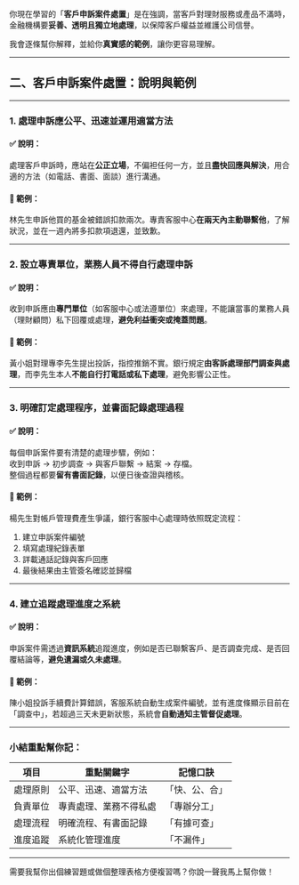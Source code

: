 你現在學習的「**客戶申訴案件處置**」是在強調，當客戶對理財服務或產品不滿時，金融機構要**妥善、透明且獨立地處理**，以保障客戶權益並維護公司信譽。

我會逐條幫你解釋，並給你**真實感的範例**，讓你更容易理解。

---

## 二、客戶申訴案件處置：說明與範例

---

### 1. **處理申訴應公平、迅速並運用適當方法**

#### ✅ 說明：  
處理客戶申訴時，應站在**公正立場**，不偏袒任何一方，並且**盡快回應與解決**，用合適的方法（如電話、書面、面談）進行溝通。

#### 🎯 範例：
林先生申訴他買的基金被錯誤扣款兩次。專責客服中心**在兩天內主動聯繫他**，了解狀況，並在一週內將多扣款項退還，並致歉。

---

### 2. **設立專責單位，業務人員不得自行處理申訴**

#### ✅ 說明：  
收到申訴應由**專門單位**（如客服中心或法遵單位）來處理，不能讓當事的業務人員（理財顧問）私下回覆或處理，**避免利益衝突或掩蓋問題**。

#### 🎯 範例：
黃小姐對理專李先生提出投訴，指控推銷不實。銀行規定**由客訴處理部門調查與處理**，而李先生本人**不能自行打電話或私下處理**，避免影響公正性。

---

### 3. **明確訂定處理程序，並書面記錄處理過程**

#### ✅ 說明：  
每個申訴案件要有清楚的處理步驟，例如：  
收到申訴 → 初步調查 → 與客戶聯繫 → 結案 → 存檔。  
整個過程都要**留有書面記錄**，以便日後查證與稽核。

#### 🎯 範例：
楊先生對帳戶管理費產生爭議，銀行客服中心處理時依照既定流程：  
1. 建立申訴案件編號  
2. 填寫處理紀錄表單  
3. 詳載通話記錄與客戶回應  
4. 最後結果由主管簽名確認並歸檔

---

### 4. **建立追蹤處理進度之系統**

#### ✅ 說明：  
申訴案件需透過**資訊系統**追蹤進度，例如是否已聯繫客戶、是否調查完成、是否回覆結論等，**避免遺漏或久未處理**。

#### 🎯 範例：
陳小姐投訴手續費計算錯誤，客服系統自動生成案件編號，並有進度條顯示目前在「調查中」，若超過三天未更新狀態，系統會**自動通知主管督促處理**。

---

### 小結重點幫你記：

| 項目 | 重點關鍵字 | 記憶口訣 |
|------|------------|-----------|
| 處理原則 | 公平、迅速、適當方法 | 「快、公、合」 |
| 負責單位 | 專責處理、業務不得私處 | 「專辦分工」 |
| 處理流程 | 明確流程、有書面記錄 | 「有據可查」 |
| 進度追蹤 | 系統化管理進度 | 「不漏件」 |

---

需要我幫你出個練習題或做個整理表格方便複習嗎？你說一聲我馬上幫你做！